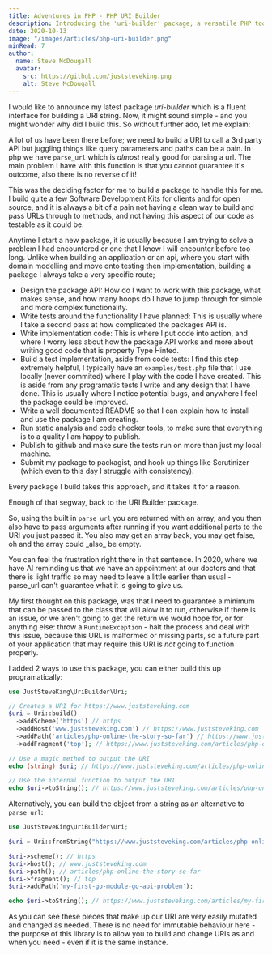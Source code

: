 ```yaml
---
title: Adventures in PHP - PHP URI Builder
description: Introducing the 'uri-builder' package; a versatile PHP tool offering a fluent interface for effortless URI string creation, simplifying API calls and enhancing URL manipulation.
date: 2020-10-13
image: "/images/articles/php-uri-builder.png"
minRead: 7
author:
  name: Steve McDougall
  avatar:
    src: https://github.com/juststeveking.png
    alt: Steve McDougall
---
```


I would like to announce my latest package *uri-builder* which is a fluent
interface for building a URI string. Now, it might sound simple - and you
might wonder why did I build this. So without further ado, let me explain:

A lot of us have been there before; we need to build a URI to call a 3rd party API but juggling things like query parameters and paths can be a pain. In php we have `parse_url` which is *almost* really good for parsing a url. The main problem I have with this function is that you cannot guarantee it's outcome, also there is no reverse of it!

This was the deciding factor for me to build a package to handle this for me. I build quite a few Software Development Kits for clients and for open source, and it is always a bit of a pain not having a clean way to build and pass URLs through to methods, and not having this aspect of our code as testable as it could be.

Anytime I start a new package, it is usually because I am trying to solve a problem I had encountered or one that I know I will encounter before too long. Unlike when building an application or an api, where you start with domain modelling and move onto testing then implementation, building a package I always take a very specific route;

- Design the package API: How do I want to work with this package, what makes sense, and how many hoops do I have to jump through for simple and more complex functionality.
- Write tests around the functionality I have planned: This is usually where I take a second pass at how complicated the packages API is.
- Write implementation code: This is where I put code into action, and where I worry less about how the package API works and more about writing good code that is property Type Hinted.
- Build a test implementation, aside from code tests: I find this step extremely helpful, I typically have an `examples/test.php` file that I use locally (never commited) where I play with the code I have created. This is aside from any programatic tests I write and any design that I have done. This is usually where I notice potential bugs, and anywhere I feel the package could be improved.
- Write a well documented README so that I can explain how to install and use the package I am creating.
- Run static analysis and code checker tools, to make sure that everything is to a quality I am happy to publish.
- Publish to github and make sure the tests run on more than just my local machine.
- Submit my package to packagist, and hook up things like Scrutinizer (which even to this day I struggle with consistency).

Every package I build takes this approach, and it takes it for a reason.

Enough of that segway, back to the URI Builder package.

So, using the built in `parse_url` you are returned with an array, and you then also have to pass arguments after running if you want additional parts to the URI you just passed it. You also may get an array back, you may get false, oh and the array could \_also\_ be empty.

You can feel the frustration right there in that sentence. In 2020, where we have AI reminding us that we have an appointment at our doctors and that there is light traffic so may need to leave a little earlier than usual - parse_url can't guarantee what it is going to give us.

My first thought on this package, was that I need to guarantee a minimum that can be passed to the class that will alow it to run, otherwise if there is an issue, or we aren't going to get the return we would hope for, or for anything else: throw a `RuntimeException` - halt the process and deal with this issue, because this URL is malformed or missing parts, so a future part of your application that may require this URI is *not* going to function properly.

I added 2 ways to use this package, you can either build this up programatically:

```php
use JustSteveKing\UriBuilder\Uri;

// Creates a URI for https://www.juststeveking.com
$uri = Uri::build()
  ->addScheme('https') // https
  ->addHost('www.juststeveking.com') // https://www.juststeveking.com
  ->addPath('articles/php-online-the-story-so-far') // https://www.juststeveking.com/articles/php-online-the-story-so-far
  ->addFragment('top'); // https://www.juststeveking.com/articles/php-online-the-story-so-far#top

// Use a magic method to output the URI
echo (string) $uri; // https://www.juststeveking.com/articles/php-online-the-story-so-far#top

// Use the internal function to output the URI
echo $uri->toString(); // https://www.juststeveking.com/articles/php-online-the-story-so-far#top
```

Alternatively, you can build the object from a string as an alternative to `parse_url`:

```php
use JustSteveKing\UriBuilder\Uri;

$uri = Uri::fromString("https://www.juststeveking.com/articles/php-online-the-story-so-far#top");

$uri->scheme(); // https
$uri->host(); // www.juststeveking.com
$uri->path(); // articles/php-online-the-story-so-far
$uri->fragment(); // top
$uri->addPath('my-first-go-module-go-api-problem');

echo $uri->toString(); // https://www.juststeveking.com/articles/my-first-go-module-go-api-problem#top
```

As you can see these pieces that make up our URI are very easily mutated and changed as needed. There is no need for immutable behaviour here - the purpose of this library is to allow you to build and change URIs as and when you need - even if it is the same instance.
